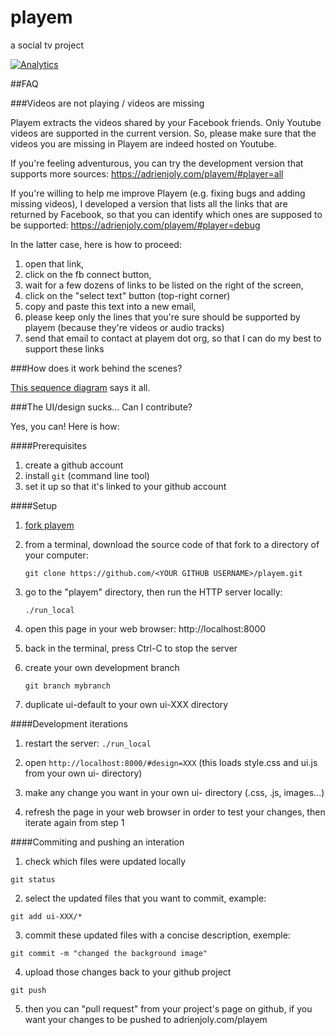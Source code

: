 playem
======

a social tv project

[![Analytics](https://ga-beacon.appspot.com/UA-1858235-12/playem/github)](https://github.com/igrigorik/ga-beacon)


##FAQ

###Videos are not playing / videos are missing

Playem extracts the videos shared by your Facebook friends. Only Youtube videos are supported in the current version. So, please make sure that the videos you are missing in Playem are indeed hosted on Youtube.

If you're feeling adventurous, you can try the development version that supports more sources: https://adrienjoly.com/playem/#player=all

If you're willing to help me improve Playem (e.g. fixing bugs and adding missing videos), I developed a version that lists all the links that are returned by Facebook, so that you can identify which ones are supposed to be supported: https://adrienjoly.com/playem/#player=debug

In the latter case, here is how to proceed:

1. open that link,
2. click on the fb connect button,
3. wait for a few dozens of links to be listed on the right of the screen,
4. click on the "select text" button (top-right corner)
5. copy and paste this text into a new email,
6. please keep only the lines that you're sure should be supported by playem (because they're videos or audio tracks)
7. send that email to contact at playem dot org, so that I can do my best to support these links

###How does it work behind the scenes?

[This sequence diagram](https://drive.google.com/file/d/0B6p16in14iyYcGg3NVhDTVZxcXc/edit?usp=sharing) says it all.

###The UI/design sucks... Can I contribute?

Yes, you can! Here is how:

####Prerequisites

1. create a github account
2. install `git` (command line tool)
3. set it up so that it's linked to your github account

####Setup

1. [fork playem](https://github.com/adrienjoly/playem/fork/)

2. from a terminal, download the source code of that fork to a directory of your computer:

    `git clone https://github.com/<YOUR GITHUB USERNAME>/playem.git`

3. go to the "playem" directory, then run the HTTP server locally:

    `./run_local`

4. open this page in your web browser: http://localhost:8000

5. back in the terminal, press Ctrl-C to stop the server

6. create your own development branch

    `git branch mybranch`
    
7. duplicate ui-default to your own ui-XXX directory

####Development iterations

1. restart the server: `./run_local`

2. open `http://localhost:8000/#design=XXX` (this loads style.css and ui.js from your own ui- directory)

3. make any change you want in your own ui- directory (.css, .js, images...)

4. refresh the page in your web browser in order to test your changes, then iterate again from step 1

####Commiting and pushing an interation

1. check which files were updated locally

  `git status`

2. select the updated files that you want to commit, example:

  `git add ui-XXX/*`

3. commit these updated files with a concise description, exemple:

  `git commit -m "changed the background image"`

4. upload those changes back to your github project

  `git push`

5. then you can "pull request" from your project's page on github, if you want your changes to be pushed to adrienjoly.com/playem
